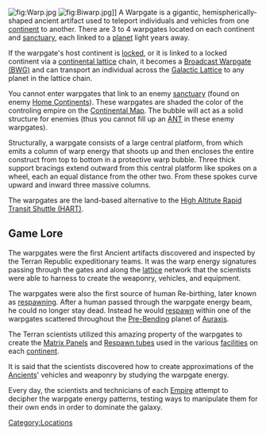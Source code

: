 ![](Warp.jpg "fig:Warp.jpg") ![](Biwarp.jpg "fig:Biwarp.jpg")\]\] A
Warpgate is a gigantic, hemispherically-shaped ancient artifact used to
teleport individuals and vehicles from one
[continent](continent "wikilink") to another. There are 3 to 4 warpgates
located on each continent and [sanctuary](sanctuary "wikilink"), each
linked to a [planet](planet "wikilink") light years away.

If the warpgate's host continent is
[locked](continental_lock "wikilink"), or it is linked to a locked
continent via a [continental lattice](lattice "wikilink") chain, it
becomes a [Broadcast Warpgate (BWG)](Broadcast_warpgate "wikilink") and
can transport an individual across the [Galactic
Lattice](Galactic_Lattice "wikilink") to any planet in the lattice
chain.

You cannot enter warpgates that link to an enemy
[sanctuary](sanctuary "wikilink") (found on enemy [Home
Continents](Home_Continent "wikilink")). These warpgates are shaded the
color of the controling empire on the [Continental
Map](Continental_Map "wikilink"). The bubble will act as a solid
structure for enemies (thus you cannot fill up an [ANT](ANT "wikilink")
in these enemy warpgates).

Structurally, a warpgate consists of a large central platform, from
which emits a column of warp energy that shoots up and then encloses the
entire construct from top to bottom in a protective warp bubble. Three
thick support bracings extend outward from this central platform like
spokes on a wheel, each an equal distance from the other two. From these
spokes curve upward and inward three massive columns.

The warpgates are the land-based alternative to the [High Altitute Rapid
Transit Shuttle (HART)](HART "wikilink").

## Game Lore

The warpgates were the first Ancient artifacts discovered and inspected
by the Terran Republic expeditionary teams. It was the warp energy
signatures passing through the gates and along the
[lattice](lattice "wikilink") network that the scientists were able to
harness to create the weaponry, vehicles, and equipment.

The warpgates were also the first source of human Re-birthing, later
known as [respawning](respawn "wikilink"). After a human passed through
the warpgate energy beam, he could no longer stay dead. Instead he would
[respawn](respawn "wikilink") within one of the warpgates scattered
throughout the [Pre-Bending](The_Bending "wikilink") planet of
[Auraxis](Auraxis "wikilink").

The Terran scientists utilized this amazing property of the warpgates to
create the [Matrix Panels](Matrix_Panel "wikilink") and [Respawn
tubes](Respawn_tube "wikilink") used in the various
[facilities](facilities "wikilink") on each
[continent](continent "wikilink").

It is said that the scientists discovered how to create approximations
of the [Ancients](Ancients "wikilink")' vehicles and weaponry by
studying the warpgate energy.

Every day, the scientists and technicians of each
[Empire](Empire "wikilink") attempt to decipher the warpgate energy
patterns, testing ways to manipulate them for their own ends in order to
dominate the galaxy.

[Category:Locations](Category:Locations "wikilink")